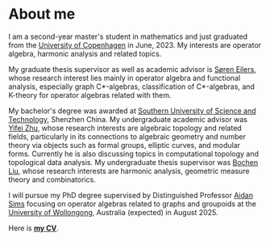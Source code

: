 # About me


I am a second-year master's student in mathematics and just graduated from the [University of Copenhagen](https://www.ku.dk/english/) in June, 2023. My interests are operator algebra, harmonic analysis and related topics.

My graduate thesis supervisor as well as academic advisor is [Søren Eilers](http://web.math.ku.dk/~eilers/), whose research interest lies mainly in operator algebra and functional analysis, especially graph C*-algebras, classification of C*-algebras, and K-theory for operator algebras related with them.

My bachelor's degree was awarded at [Southern University of Science and Technology](https://www.sustech.edu.cn/en/), Shenzhen China. My undergraduate academic advisor was [Yifei Zhu](https://yifeizhu.github.io/), whose research interests are algebraic topology and related fields, particularly in its connections to algebraic geometry and number theory via objects such as formal groups, elliptic curves, and modular forms. Currently he is also discussing topics in computational topology and topological data analysis. My undergraduate thesis supervisor was [Bochen Liu](http://www.sustech.edu.cn/en/faculties/liubochen.html), whose research interests are harmonic analysis, geometric measure theory and combinatorics.

I will pursue my PhD degree supervised by Distinguished Professor [Aidan Sims](https://www.aidansims.com/) focusing on operator algebras related to graphs and groupoids at the [University of Wollongong](https://www.uow.edu.au/), Australia (expected) in August 2025.

Here is **[my CV](/Ruijun_Lin_CV.pdf)**.

